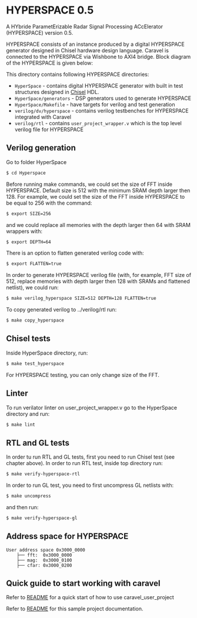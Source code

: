 # HYPERSPACE 0.5

A HYbride ParametErizable Radar Signal Processing ACcElerator (HYPERSPACE) version 0.5.

HYPERSPACE consists of an instance produced by a digital HYPERSPACE generator designed in Chisel hardware design language. Caravel is connected to the HYPERSPACE via Wishbone to AXI4 bridge. Block diagram of the HYPERSPACE is given below:



This directory contains following HYPERSPACE directories:

* `HyperSpace` -  contains digital HYPERSPACE generator with built in test structures designed in [Chisel](http://www.chisel-lang.org) HDL.
*  `HyperSpace/generators` - DSP generators used to generate HYPERSPACE
*  `HyperSpace/Makefile` - have targets for verilog and test generation
* `verilog/dv/hyperspace` - contains verilog testbenches for HYPERSPACE integrated with Caravel
* `verilog/rtl` - contains `user_project_wrapper.v` which is the top level verilog file for HYPERSPACE

## Verilog generation
Go to folder HyperSpace
```sh
$ cd Hyperspace
```

Before running make commands, we could set the size of FFT inside HYPERSPACE. Default size is 512 with the minimum SRAM depth larger then 128. For example, we could set the size of the FFT inside HYPERSPACE to be equal to 256 with the command:
```sh
$ export SIZE=256
```
and we could replace all memories with the depth larger then 64 with SRAM wrappers with:
```sh
$ export DEPTH=64
```
There is an option to flatten generated verilog code with:
```sh
$ export FLATTEN=true
```

In order to generate HYPERSPACE verilog file (with, for example, FFT size of 512, replace memories with depth larger then 128 with SRAMs and flattened netlist), we could run:
```sh
$ make verilog_hyperspace SIZE=512 DEPTH=128 FLATTEN=true
```
To copy generated verilog to ../verilog/rtl run:
```sh
$ make copy_hyperspace
```
## Chisel tests

Inside HyperSpace directory, run:
```sh
$ make test_hyperspace
```
For HYPERSPACE testing, you can only change size of the FFT.

## Linter

To run verilator linter on user_project_wrapper.v go to the HyperSpace directory and run:
```sh
$ make lint
```

## RTL and GL tests
In order tu run RTL and GL tests, first you need to run Chisel test (see chapter above). 
In order to run RTL test, inside top directory run:
```sh
$ make verify-hyperspace-rtl
```
In order to run GL test, you need to first uncompress GL netlists with:
```sh
$ make uncompress
```
and then run:
```sh
$ make verify-hyperspace-gl
```

## Address space for HYPERSPACE
```
User address space 0x3000_0000
    ├── fft:  0x3000_0000
    ├── mag:  0x3000_0100
    ├── cfar: 0x3000_0200
```

## Quick guide to start working with caravel

Refer to [README](docs/source/quickstart.rst) for a quick start of how to use caravel_user_project

Refer to [README](docs/source/index.rst) for this sample project documentation. 


